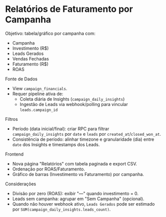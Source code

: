# Relatórios de Faturamento por Campanha

Objetivo: tabela/gráfico por campanha com:
- Campanha
- Investimento (R$)
- Leads Gerados
- Vendas Fechadas
- Faturamento (R$)
- ROAS

Fonte de Dados
- View `campaign_financials`.
 - Requer pipeline ativa de:
   - Coleta diária de Insights (`campaign_daily_insights`)
   - Ingestão de Leads via webhook/polling para vincular `leads.campaign_id`

Filtros
- Período (data inicial/final): criar RPC para filtrar `campaign_daily_insights` por `date` e `leads` por `created_at`/`closed_won_at`.
 - Consistência de período: alinhar timezone e granularidade (dia) entre `date` dos Insights e timestamps dos Leads.

Frontend
- Nova página "Relatórios" com tabela paginada e export CSV.
- Ordenação por ROAS/Faturamento.
- Gráfico de barras (Investimento vs Faturamento) por campanha.

Considerações
- Divisão por zero (ROAS): exibir "—" quando investimento = 0.
- Leads sem campanha: agrupar em "Sem Campanha" (opcional).
 - Quando não houver webhook ativo, `Leads Gerados` pode ser estimado por `SUM(campaign_daily_insights.leads_count)`.